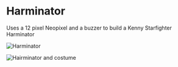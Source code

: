 # Harminator

Uses a 12 pixel Neopixel and a buzzer to build a Kenny Starfighter Harminator

![Harminator](https://www.dropbox.com/s/qeewp56eskfl2yb/hairminator-build.jpg?dl=1)

![Hairminator and costume](https://www.dropbox.com/s/qeewp56eskfl2yb/hairminator-costume.jpg?dl=1)
